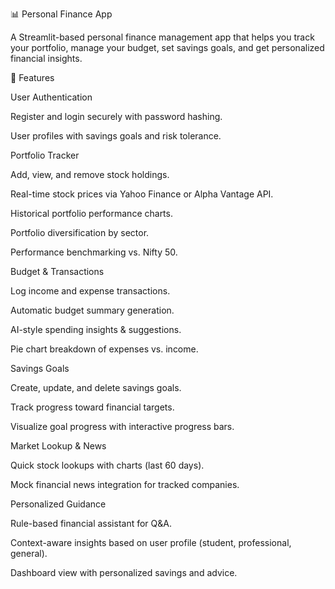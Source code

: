 📊 Personal Finance App

A Streamlit-based personal finance management app that helps you track your portfolio, manage your budget, set savings goals, and get personalized financial insights.

🚀 Features

User Authentication

Register and login securely with password hashing.

User profiles with savings goals and risk tolerance.

Portfolio Tracker

Add, view, and remove stock holdings.

Real-time stock prices via Yahoo Finance or Alpha Vantage API.

Historical portfolio performance charts.

Portfolio diversification by sector.

Performance benchmarking vs. Nifty 50.

Budget & Transactions

Log income and expense transactions.

Automatic budget summary generation.

AI-style spending insights & suggestions.

Pie chart breakdown of expenses vs. income.

Savings Goals

Create, update, and delete savings goals.

Track progress toward financial targets.

Visualize goal progress with interactive progress bars.

Market Lookup & News

Quick stock lookups with charts (last 60 days).

Mock financial news integration for tracked companies.

Personalized Guidance

Rule-based financial assistant for Q&A.

Context-aware insights based on user profile (student, professional, general).

Dashboard view with personalized savings and advice.
